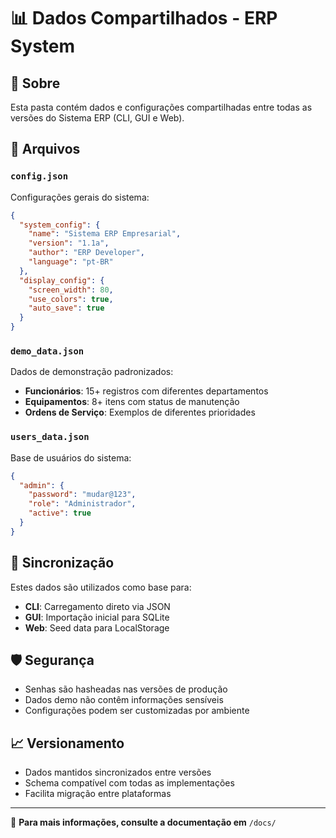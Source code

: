 # 📊 Dados Compartilhados - ERP System

## 🎯 Sobre
Esta pasta contém dados e configurações compartilhadas entre todas as versões do Sistema ERP (CLI, GUI e Web).

## 📁 Arquivos

### `config.json`
Configurações gerais do sistema:
```json
{
  "system_config": {
    "name": "Sistema ERP Empresarial",
    "version": "1.1a",
    "author": "ERP Developer",
    "language": "pt-BR"
  },
  "display_config": {
    "screen_width": 80,
    "use_colors": true,
    "auto_save": true
  }
}
```

### `demo_data.json`
Dados de demonstração padronizados:
- **Funcionários**: 15+ registros com diferentes departamentos
- **Equipamentos**: 8+ itens com status de manutenção
- **Ordens de Serviço**: Exemplos de diferentes prioridades

### `users_data.json`
Base de usuários do sistema:
```json
{
  "admin": {
    "password": "mudar@123",
    "role": "Administrador",
    "active": true
  }
}
```

## 🔄 Sincronização
Estes dados são utilizados como base para:
- **CLI**: Carregamento direto via JSON
- **GUI**: Importação inicial para SQLite
- **Web**: Seed data para LocalStorage

## 🛡️ Segurança
- Senhas são hasheadas nas versões de produção
- Dados demo não contêm informações sensíveis
- Configurações podem ser customizadas por ambiente

## 📈 Versionamento
- Dados mantidos sincronizados entre versões
- Schema compatível com todas as implementações
- Facilita migração entre plataformas

---
📖 **Para mais informações, consulte a documentação em** `/docs/`
